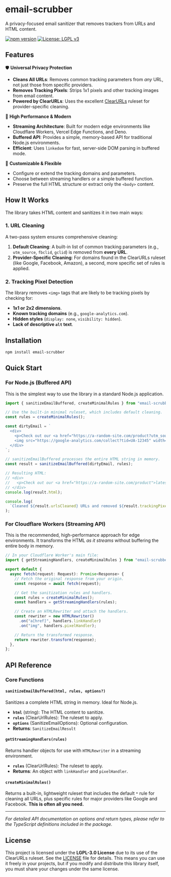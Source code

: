 # email-scrubber

A privacy-focused email sanitizer that removes trackers from URLs and HTML content.

[![npm version](https://badge.fury.io/js/email-scrubber.svg)](https://www.npmjs.com/package/email-scrubber)
[![License: LGPL v3](https://img.shields.io/badge/License-LGPL%20v3-blue.svg)](https://www.gnu.org/licenses/lgpl-3.0)

## Features

🛡️ **Universal Privacy Protection**

- **Cleans All URLs**: Removes common tracking parameters from _any_ URL, not just those from specific providers.
- **Removes Tracking Pixels**: Strips 1x1 pixels and other tracking images from email content.
- **Powered by ClearURLs**: Uses the excellent [ClearURLs](https://gitlab.com/ClearURLs/Rules) ruleset for provider-specific cleaning.

🚀 **High Performance & Modern**

- **Streaming Architecture**: Built for modern edge environments like Cloudflare Workers, Vercel Edge Functions, and Deno.
- **Buffered API**: Provides a simple, memory-based API for traditional Node.js environments.
- **Efficient**: Uses `linkedom` for fast, server-side DOM parsing in buffered mode.

🔧 **Customizable & Flexible**

- Configure or extend the tracking domains and parameters.
- Choose between streaming handlers or a simple buffered function.
- Preserve the full HTML structure or extract only the `<body>` content.

## How It Works

The library takes HTML content and sanitizes it in two main ways:

### 1. URL Cleaning

A two-pass system ensures comprehensive cleaning:

1.  **Default Cleaning**: A built-in list of common tracking parameters (e.g., `utm_source`, `fbclid`, `gclid`) is removed from **every URL**.
2.  **Provider-Specific Cleaning**: For domains found in the ClearURLs ruleset (like Google, Facebook, Amazon), a second, more specific set of rules is applied.

### 2. Tracking Pixel Detection

The library removes `<img>` tags that are likely to be tracking pixels by checking for:

- **1x1 or 2x2 dimensions**.
- **Known tracking domains** (e.g., `google-analytics.com`).
- **Hidden styles** (`display: none`, `visibility: hidden`).
- **Lack of descriptive `alt` text**.

## Installation

```bash
npm install email-scrubber
```

## Quick Start

### For Node.js (Buffered API)

This is the simplest way to use the library in a standard Node.js application.

```typescript
import { sanitizeEmailBuffered, createMinimalRules } from "email-scrubber";

// Use the built-in minimal ruleset, which includes default cleaning.
const rules = createMinimalRules();

const dirtyEmail = `
  <div>
    <p>Check out our <a href="https://a-random-site.com/product?utm_source=email">latest product</a>!</p>
    <img src="https://google-analytics.com/collect?tid=UA-12345" width="1" height="1">
  </div>
`;

// sanitizeEmailBuffered processes the entire HTML string in memory.
const result = sanitizeEmailBuffered(dirtyEmail, rules);

// Resulting HTML:
// <div>
//   <p>Check out our <a href="https://a-random-site.com/product">latest product</a>!</p>
// </div>
console.log(result.html);

console.log(
  `Cleaned ${result.urlsCleaned} URLs and removed ${result.trackingPixelsRemoved} tracking pixels.`,
);
```

### For Cloudflare Workers (Streaming API)

This is the recommended, high-performance approach for edge environments. It transforms the HTML _as it streams_ without buffering the entire body in memory.

```typescript
// In your Cloudflare Worker's main file:
import { getStreamingHandlers, createMinimalRules } from "email-scrubber";

export default {
  async fetch(request: Request): Promise<Response> {
    // Fetch the original response from your origin.
    const response = await fetch(request);

    // Get the sanitization rules and handlers.
    const rules = createMinimalRules();
    const handlers = getStreamingHandlers(rules);

    // Create an HTMLRewriter and attach the handlers.
    const rewriter = new HTMLRewriter()
      .on("a[href]", handlers.linkHandler)
      .on("img", handlers.pixelHandler);

    // Return the transformed response.
    return rewriter.transform(response);
  },
};
```

## API Reference

### Core Functions

#### `sanitizeEmailBuffered(html, rules, options?)`

Sanitizes a complete HTML string in memory. Ideal for Node.js.

- **`html`** (string): The HTML content to sanitize.
- **`rules`** (ClearUrlRules): The ruleset to apply.
- **`options`** (SanitizeEmailOptions): Optional configuration.
- **Returns**: `SanitizeEmailResult`

#### `getStreamingHandlers(rules)`

Returns handler objects for use with `HTMLRewriter` in a streaming environment.

- **`rules`** (ClearUrlRules): The ruleset to apply.
- **Returns**: An object with `linkHandler` and `pixelHandler`.

#### `createMinimalRules()`

Returns a built-in, lightweight ruleset that includes the default `*` rule for cleaning all URLs, plus specific rules for major providers like Google and Facebook. **This is often all you need.**

---

_For detailed API documentation on options and return types, please refer to the TypeScript definitions included in the package._

## License

This project is licensed under the **LGPL-3.0 License** due to its use of the ClearURLs ruleset. See the [LICENSE](LICENSE) file for details. This means you can use it freely in your projects, but if you modify and distribute this library itself, you must share your changes under the same license.
